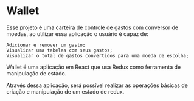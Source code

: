 # Wallet
Esse projeto é uma carteira de controle de gastos com conversor de moedas, ao utilizar essa aplicação o usuário é  capaz de:

    Adicionar e remover um gasto;
    Visualizar uma tabelas com seus gastos;
    Visualizar o total de gastos convertidos para uma moeda de escolha;

Wallet é uma aplicação em React que usa Redux como ferramenta de manipulação de estado.

Através dessa aplicação, será possível realizar as operações básicas de criação e manipulação de um estado de redux.
